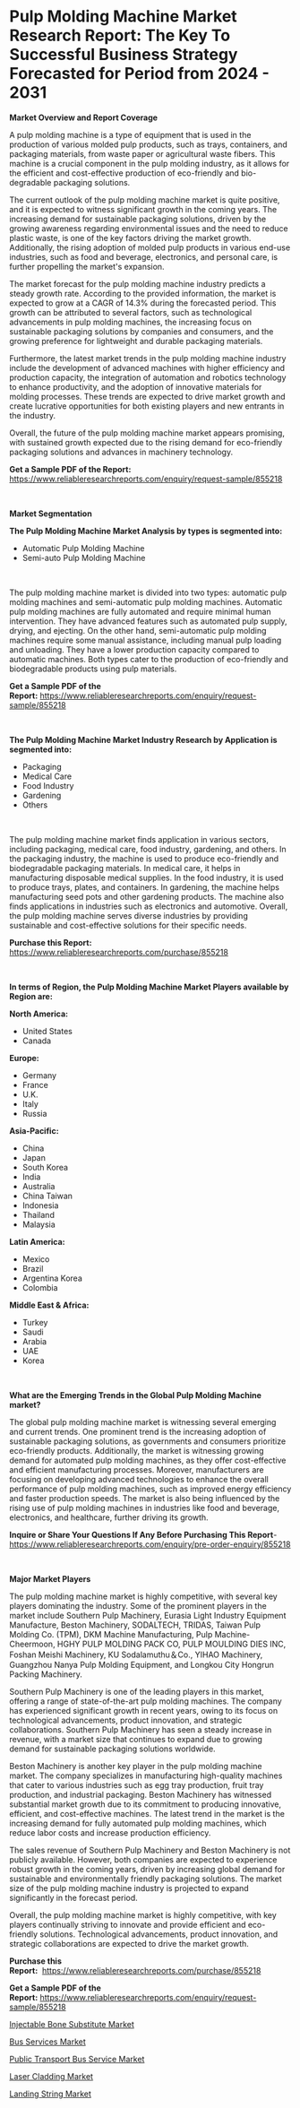 <p><h1>Pulp Molding Machine Market Research Report: The Key To Successful Business Strategy Forecasted for Period from 2024 - 2031</h1></p><p><strong>Market Overview and Report Coverage</strong></p>
<p><p>A pulp molding machine is a type of equipment that is used in the production of various molded pulp products, such as trays, containers, and packaging materials, from waste paper or agricultural waste fibers. This machine is a crucial component in the pulp molding industry, as it allows for the efficient and cost-effective production of eco-friendly and bio-degradable packaging solutions.</p><p>The current outlook of the pulp molding machine market is quite positive, and it is expected to witness significant growth in the coming years. The increasing demand for sustainable packaging solutions, driven by the growing awareness regarding environmental issues and the need to reduce plastic waste, is one of the key factors driving the market growth. Additionally, the rising adoption of molded pulp products in various end-use industries, such as food and beverage, electronics, and personal care, is further propelling the market's expansion.</p><p>The market forecast for the pulp molding machine industry predicts a steady growth rate. According to the provided information, the market is expected to grow at a CAGR of 14.3% during the forecasted period. This growth can be attributed to several factors, such as technological advancements in pulp molding machines, the increasing focus on sustainable packaging solutions by companies and consumers, and the growing preference for lightweight and durable packaging materials.</p><p>Furthermore, the latest market trends in the pulp molding machine industry include the development of advanced machines with higher efficiency and production capacity, the integration of automation and robotics technology to enhance productivity, and the adoption of innovative materials for molding processes. These trends are expected to drive market growth and create lucrative opportunities for both existing players and new entrants in the industry.</p><p>Overall, the future of the pulp molding machine market appears promising, with sustained growth expected due to the rising demand for eco-friendly packaging solutions and advances in machinery technology.</p></p>
<p><strong>Get a Sample PDF of the Report:</strong> <a href="https://www.reliableresearchreports.com/enquiry/request-sample/855218">https://www.reliableresearchreports.com/enquiry/request-sample/855218</a></p>
<p>&nbsp;</p>
<p><strong>Market Segmentation</strong></p>
<p><strong>The Pulp Molding Machine Market Analysis by types is segmented into:</strong></p>
<p><ul><li>Automatic Pulp Molding Machine</li><li>Semi-auto Pulp Molding Machine</li></ul></p>
<p>&nbsp;</p>
<p><p>The pulp molding machine market is divided into two types: automatic pulp molding machines and semi-automatic pulp molding machines. Automatic pulp molding machines are fully automated and require minimal human intervention. They have advanced features such as automated pulp supply, drying, and ejecting. On the other hand, semi-automatic pulp molding machines require some manual assistance, including manual pulp loading and unloading. They have a lower production capacity compared to automatic machines. Both types cater to the production of eco-friendly and biodegradable products using pulp materials.</p></p>
<p><strong>Get a Sample PDF of the Report:</strong>&nbsp;<a href="https://www.reliableresearchreports.com/enquiry/request-sample/855218">https://www.reliableresearchreports.com/enquiry/request-sample/855218</a></p>
<p>&nbsp;</p>
<p><strong>The Pulp Molding Machine Market Industry Research by Application is segmented into:</strong></p>
<p><ul><li>Packaging</li><li>Medical Care</li><li>Food Industry</li><li>Gardening</li><li>Others</li></ul></p>
<p>&nbsp;</p>
<p><p>The pulp molding machine market finds application in various sectors, including packaging, medical care, food industry, gardening, and others. In the packaging industry, the machine is used to produce eco-friendly and biodegradable packaging materials. In medical care, it helps in manufacturing disposable medical supplies. In the food industry, it is used to produce trays, plates, and containers. In gardening, the machine helps manufacturing seed pots and other gardening products. The machine also finds applications in industries such as electronics and automotive. Overall, the pulp molding machine serves diverse industries by providing sustainable and cost-effective solutions for their specific needs.</p></p>
<p><strong>Purchase this Report:</strong>&nbsp; <a href="https://www.reliableresearchreports.com/purchase/855218">https://www.reliableresearchreports.com/purchase/855218</a></p>
<p>&nbsp;</p>
<p><strong>In terms of Region, the Pulp Molding Machine Market Players available by Region are:</strong></p>
<p>
    <p> <strong> North America: </strong>
        <ul>
            <li>United States</li>
            <li>Canada</li>
        </ul>
        </p> 
    <p> <strong> Europe: </strong>
        <ul>
            <li>Germany</li>
            <li>France</li>
            <li>U.K.</li>
            <li>Italy</li>
            <li>Russia</li>
        </ul>
        </p> 
    <p> <strong> Asia-Pacific: </strong>
        <ul>
            <li>China</li>
            <li>Japan</li>
            <li>South Korea</li>
            <li>India</li>
            <li>Australia</li>
            <li>China Taiwan</li>
            <li>Indonesia</li>
            <li>Thailand</li>
            <li>Malaysia</li>
        </ul>
        </p> 
    <p> <strong> Latin America: </strong>
        <ul>
            <li>Mexico</li>
            <li>Brazil</li>
            <li>Argentina Korea</li>
            <li>Colombia</li>
        </ul>
        </p> 
    <p> <strong> Middle East & Africa: </strong>
        <ul>
            <li>Turkey</li>
            <li>Saudi</li>
            <li>Arabia</li>
            <li>UAE</li>
            <li>Korea</li>
        </ul>
    </p>
    </p>
<p>&nbsp;</p>
<p><strong>What are the Emerging Trends in the Global Pulp Molding Machine market?</strong></p>
<p><p>The global pulp molding machine market is witnessing several emerging and current trends. One prominent trend is the increasing adoption of sustainable packaging solutions, as governments and consumers prioritize eco-friendly products. Additionally, the market is witnessing growing demand for automated pulp molding machines, as they offer cost-effective and efficient manufacturing processes. Moreover, manufacturers are focusing on developing advanced technologies to enhance the overall performance of pulp molding machines, such as improved energy efficiency and faster production speeds. The market is also being influenced by the rising use of pulp molding machines in industries like food and beverage, electronics, and healthcare, further driving its growth.</p></p>
<p><strong>Inquire or Share Your Questions If Any Before Purchasing This Report</strong>- <a href="https://www.reliableresearchreports.com/enquiry/pre-order-enquiry/855218">https://www.reliableresearchreports.com/enquiry/pre-order-enquiry/855218</a></p>
<p>&nbsp;</p>
<p><strong>Major Market Players</strong></p>
<p><p>The pulp molding machine market is highly competitive, with several key players dominating the industry. Some of the prominent players in the market include Southern Pulp Machinery, Eurasia Light Industry Equipment Manufacture, Beston Machinery, SODALTECH, TRIDAS, Taiwan Pulp Molding Co. (TPM), DKM Machine Manufacturing, Pulp Machine-Cheermoon, HGHY PULP MOLDING PACK CO, PULP MOULDING DIES INC, Foshan Meishi Machinery, KU Sodalamuthu＆Co., YIHAO Machinery, Guangzhou Nanya Pulp Molding Equipment, and Longkou City Hongrun Packing Machinery. </p><p>Southern Pulp Machinery is one of the leading players in this market, offering a range of state-of-the-art pulp molding machines. The company has experienced significant growth in recent years, owing to its focus on technological advancements, product innovation, and strategic collaborations. Southern Pulp Machinery has seen a steady increase in revenue, with a market size that continues to expand due to growing demand for sustainable packaging solutions worldwide.</p><p>Beston Machinery is another key player in the pulp molding machine market. The company specializes in manufacturing high-quality machines that cater to various industries such as egg tray production, fruit tray production, and industrial packaging. Beston Machinery has witnessed substantial market growth due to its commitment to producing innovative, efficient, and cost-effective machines. The latest trend in the market is the increasing demand for fully automated pulp molding machines, which reduce labor costs and increase production efficiency.</p><p>The sales revenue of Southern Pulp Machinery and Beston Machinery is not publicly available. However, both companies are expected to experience robust growth in the coming years, driven by increasing global demand for sustainable and environmentally friendly packaging solutions. The market size of the pulp molding machine industry is projected to expand significantly in the forecast period.</p><p>Overall, the pulp molding machine market is highly competitive, with key players continually striving to innovate and provide efficient and eco-friendly solutions. Technological advancements, product innovation, and strategic collaborations are expected to drive the market growth.</p></p>
<p><strong>Purchase this Report:</strong>&nbsp;&nbsp;<a href="https://www.reliableresearchreports.com/purchase/855218">https://www.reliableresearchreports.com/purchase/855218</a></p>
<p></p>
<p><strong>Get a Sample PDF of the Report:</strong>&nbsp;<a href="https://www.reliableresearchreports.com/enquiry/request-sample/855218">https://www.reliableresearchreports.com/enquiry/request-sample/855218</a></p>
<p><p><a href="https://medium.com/@anmolreportprime/injectable-bone-substitute-nbsp-market-focuses-on-market-share-size-and-projected-forecast-till-0ff6253019d7">Injectable Bone Substitute Market</a></p><p><a href="https://medium.com/@sk99912151/bus-services-market-size-cagr-trends-2024-2030-197c7138b13a">Bus Services Market</a></p><p><a href="https://medium.com/@sk99912151/public-transport-bus-service-market-analysis-and-sze-forecasted-for-period-from-2023-to-2030-05e3c2a5fd78">Public Transport Bus Service Market</a></p><p><a href="https://medium.com/@anmolreportprime/laser-cladding-market-trends-and-market-analysis-forecasted-for-period-2023-2030-21ad53aedeeb">Laser Cladding Market</a></p><p><a href="https://medium.com/@anmolreportprime/landing-string-market-size-cagr-trends-2024-2030-d99e20aa83ec">Landing String Market</a></p></p>